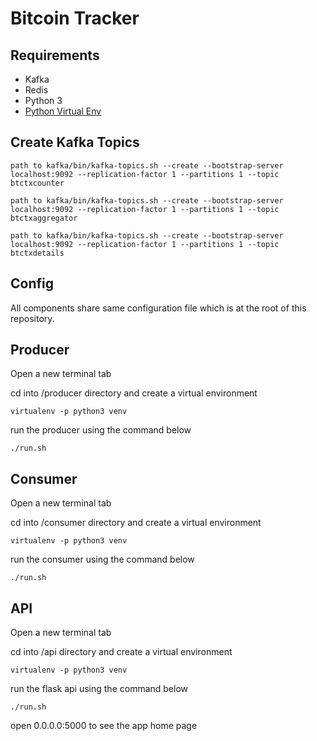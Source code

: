 
# Bitcoin Tracker

## Requirements

* Kafka
* Redis
* Python 3
* [Python Virtual Env](https://virtualenv.pypa.io/en/latest/installation/)


## Create Kafka Topics

`
path to kafka/bin/kafka-topics.sh --create --bootstrap-server localhost:9092 --replication-factor 1 --partitions 1 --topic btctxcounter
`

`
path to kafka/bin/kafka-topics.sh --create --bootstrap-server localhost:9092 --replication-factor 1 --partitions 1 --topic btctxaggregator
`

`
path to kafka/bin/kafka-topics.sh --create --bootstrap-server localhost:9092 --replication-factor 1 --partitions 1 --topic btctxdetails
`

## Config
All components share same configuration file which is at the root of this repository.

## Producer
Open a new terminal tab

cd into /producer directory and create a virtual environment

`
virtualenv -p python3 venv
`

run the producer using the command below

`
./run.sh
`


## Consumer
Open a new terminal tab

cd into /consumer directory and create a virtual environment

`
virtualenv -p python3 venv
`

run the consumer using the command below

`
./run.sh
`


## API
Open a new terminal tab

cd into /api directory and create a virtual environment

`
virtualenv -p python3 venv
`

run the flask api using the command below

`
./run.sh
`

open 0.0.0.0:5000 to see the app home page